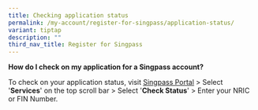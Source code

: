 ```yaml
---
title: Checking application status
permalink: /my-account/register-for-singpass/application-status/
variant: tiptap
description: ""
third_nav_title: Register for Singpass
---
```

<p><strong>How do I check on my application for a Singpass account?</strong>
</p>
<p>To check on your application status, visit&nbsp;<a href="https://go.gov.sg/singpass-login" rel="noopener" target="_blank"><u>Singpass Portal</u></a>&nbsp;&gt;
Select '<strong>Services</strong>' on the top scroll bar &gt; Select '<strong>Check Status</strong>'
&gt; Enter your NRIC or FIN Number.</p>